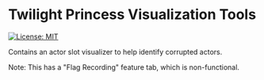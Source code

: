 # Twilight Princess Visualization Tools

[![License: MIT](https://img.shields.io/badge/License-MIT-blue.svg)](https://opensource.org/licenses/MIT)

Contains an actor slot visualizer to help identify corrupted actors.

Note: This has a "Flag Recording" feature tab, which is non-functional.

